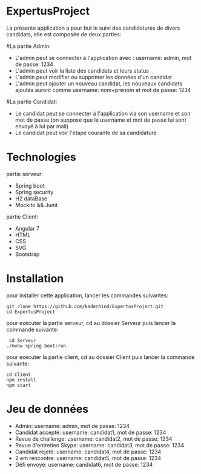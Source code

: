 # ExpertusProject

La présente application a pour but le suivi des candidatures de divers candidats, elle est composée de deux parties:

#La partie Admin:
  - L'admin peut se connecter à l'application avec : username: admin, mot de passe: 1234
  - L'admin peut voir la liste des candidats et leurs status
  - L'admin peut modifier ou supprimer les données d'un candidat
  - L'admin peut ajouter un nouveau candidat, les nouveaux candidats ajoutés auront comme username: nom+prenom et mot de passe: 1234
  
#La partie Candidat:
  - Le candidat peut se connecter à l'application via son username et son mot de passe (on suppose que le username et mot de passe lui    sont envoyé à lui par mail)
  - Le candidat peut voir l'etape courante de sa candidature 
  
   # Technologies
   
  partie serveur: 
   -  Spring boot
   -  Spring security
   -  H2 dataBase 
   -  Mockito && Junit
   
  partie Client:
  - Angular 7
  - HTML
  - CSS
  - SVG
  - Bootstrap
  
  # Installation
  
  pour installer cette application, lancer les commandes suivantes: 
  
    git clone https://github.com/kaderhind/ExpertusProject.git
    cd ExpertusProject
    
  pour exécuter la partie serveur, cd au dossier Serveur puis lancer la commande suivante:
  
     cd Serveur
    ./mvnw spring-boot:run
    
   pour exécuter la partie client, cd au dossier Client puis lancer la commande suivante:
   
    cd Client
    npm install 
    npm start
 
# Jeu de données
  - Admin: username: admin, mot de passe: 1234
  - Candidat accepté: username: candidat1, mot de passe: 1234
  - Revue de challenge:  username: candidat2, mot de passe: 1234
  - Revue d'entretien Skype: username: candidat3, mot de passe: 1234
  - Candidat rejeté: username: candidat4, mot de passe: 1234
  - 2 em rencontre: username: candidat5, mot de passe: 1234
  - Défi envoyé: username: candidat6, mot de passe: 1234
 
